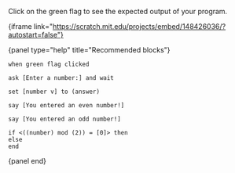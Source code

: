 Click on the green flag to see the expected output of your program.

{iframe link="https://scratch.mit.edu/projects/embed/148426036/?autostart=false"}

{panel type="help" title="Recommended blocks"}

<pre><code class="scratch:split:random">when green flag clicked

ask [Enter a number:] and wait

set [number v] to (answer)

say [You entered an even number!]

say [You entered an odd number!]

if &lt;((number) mod (2)) = [0]&gt; then
else
end
</code></pre>

{panel end}